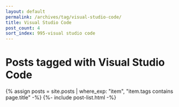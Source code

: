 ```yaml
---
layout: default
permalink: /archives/tag/visual-studio-code/
title: Visual Studio Code
post_count: 4
sort_index: 995-visual studio code
---
```

<h1 class="page-heading">Posts tagged with Visual Studio Code</h1>
{% assign posts = site.posts | where_exp: "item", "item.tags contains page.title" -%}
{%- include post-list.html -%}
